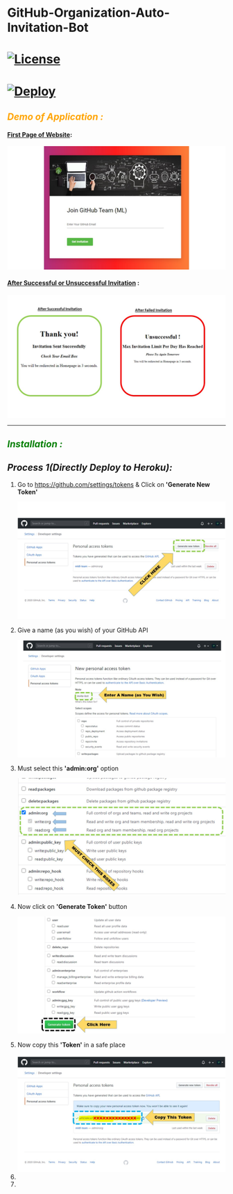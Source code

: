 # GitHub-Organization-Auto-Invitation-Bot
# [![License](https://img.shields.io/badge/License-BSD%202--Clause-orange.svg)](https://opensource.org/licenses/BSD-2-Clause)
# [![Deploy](https://www.herokucdn.com/deploy/button.png)](https://heroku.com/deploy)
<h2 style='color:orange;'><b><i>Demo of Application :</i></b></h2>
<div>
<h4><u>First Page of Website</u>:</h2>
<img src='https://raw.githubusercontent.com/Tanmoy741127/repo-additional-files/master/GitHub-Organization-Auto-Invitation-Bot/Slide1.JPG' style='align:center'>
<h4><u>After  Successful or Unsuccessful Invitation</u> :</h4>
<img src='https://raw.githubusercontent.com/Tanmoy741127/repo-additional-files/master/GitHub-Organization-Auto-Invitation-Bot/Slide2.JPG' style='align:center'>
</div>
<hr>
<h2 style='color: green'><b><i>Installation :</i></b></h2>
<h2><b><i>Process 1(Directly Deploy to Heroku):</i></b></h2>
<ol>
<li>
<p>Go to <a href='https://github.com/settings/tokens'>https://github.com/settings/tokens</a> & Click on <b>'Generate New Token'</b></p>
<img src='https://raw.githubusercontent.com/Tanmoy741127/repo-additional-files/master/GitHub-Organization-Auto-Invitation-Bot/Slide3.JPG' style='align:center'>
</li>
<li>
<p>Give a name (as you wish) of your GitHub API</p>
<img src='https://raw.githubusercontent.com/Tanmoy741127/repo-additional-files/master/GitHub-Organization-Auto-Invitation-Bot/Slide4.JPG' style='align:center'>
</li>
<li>
<p>Must select this <b>'admin:org'</b> option </p>
<img src='https://raw.githubusercontent.com/Tanmoy741127/repo-additional-files/master/GitHub-Organization-Auto-Invitation-Bot/Slide5.JPG' style='align:center'>
</li>
<li>
<p>Now click on <b>'Generate Token'</b> button</p>
<img src='https://raw.githubusercontent.com/Tanmoy741127/repo-additional-files/master/GitHub-Organization-Auto-Invitation-Bot/Slide6.JPG' style='align:center'>
</li>
<li>
<p>Now copy this <b>'Token'</b> in a safe place</p>
<img src='https://raw.githubusercontent.com/Tanmoy741127/repo-additional-files/master/GitHub-Organization-Auto-Invitation-Bot/Slide7.JPG' >
</li>
<li>
<img src='' style='align:center'>
</li>
<li>
<img src='' style='align:center'>
</li>
</ol>
